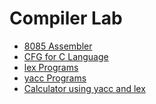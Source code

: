 Compiler Lab
==

+ [8085 Assembler](http://github.com/bogas04/asm8085)
+ [CFG for C Language](CFG4C.md)
+ [lex Programs](lex)
+ [yacc Programs](yacc)
+ [Calculator using yacc and lex](calc)
